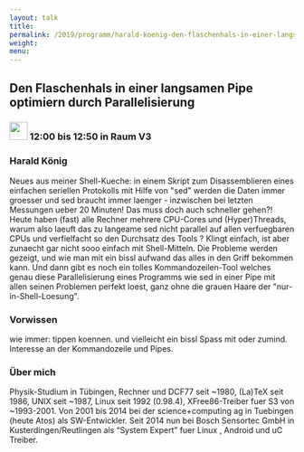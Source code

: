 ```yaml
---
layout: talk
title:
permalink: /2019/programm/harald-koenig-den-flaschenhals-in-einer-langsamen-pipe-optimiern-durch-parallelisierung-/
weight:
menu:
---
```

## Den Flaschenhals in einer langsamen Pipe optimiern durch Parallelisierung 

### <img height = "32" src="../../../images/talk.svg"> 12:00 bis 12:50 in Raum V3

### Harald König

Neues aus meiner Shell-Kueche: in einem Skript zum Disassemblieren eines einfachen seriellen Protokolls mit Hilfe von "sed" werden die Daten immer groesser und sed  braucht immer laenger - inzwischen bei letzten Messungen ueber 20 Minuten! Das muss doch auch schneller gehen?!  Heute haben (fast) alle Rechner mehrere CPU-Cores und (Hyper)Threads, warum also laeuft das zu langeame sed nicht parallel auf allen verfuegbaren CPUs und verfielfacht so den Durchsatz des Tools ?  Klingt einfach, ist aber zunaecht gar nicht sooo einfach mit Shell-Mitteln.  Die Probleme werden gezeigt, und wie man mit ein bissl aufwand das alles in den Griff bekommen kann.  Und dann gibt es noch ein tolles Kommandozeilen-Tool welches genau diese Parallelisierung eines Programms wie sed in einer Pipe mit allen seinen Problemen perfekt loest, ganz ohne die grauen Haare der "nur-in-Shell-Loesung".

### Vorwissen

wie immer: tippen koennen. und vielleicht ein bissl Spass mit oder zumind. Interesse an der Kommandozeile und Pipes.

### Über mich

Physik-Studium in Tübingen, Rechner und DCF77 seit ~1980, (La)TeX seit 1986, UNIX seit ~1987, Linux seit 1992 (0.98.4), XFree86-Treiber fuer S3 von ~1993-2001. Von 2001 bis 2014 bei der science+computing ag in Tuebingen (heute Atos) als SW-Entwickler. Seit 2014 nun bei Bosch Sensortec GmbH in Kusterdingen/Reutlingen als “System Expert” fuer Linux , Android und uC Treiber.

